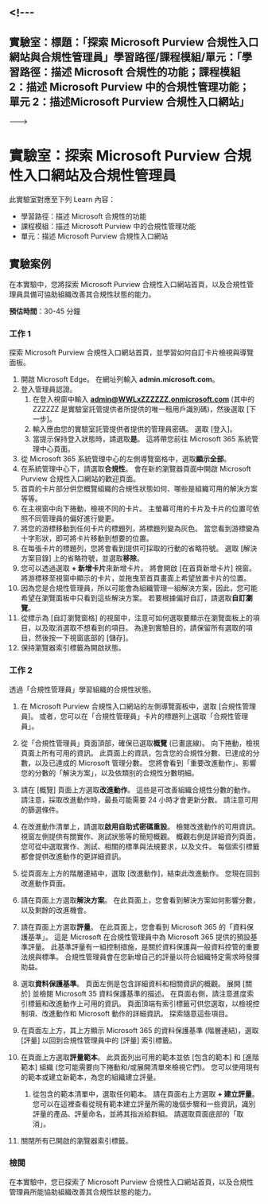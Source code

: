 <a name="---"></a><!---
---
實驗室：標題：「探索 Microsoft Purview 合規性入口網站與合規性管理員」學習路徑/課程模組/單元：「學習路徑：描述 Microsoft 合規性的功能；課程模組 2：描述 Microsoft Purview 中的合規性管理功能；單元 2：描述Microsoft Purview 合規性入口網站」
---
--->

# <a name="lab-explore-the-microsoft-purview-compliance-portal--compliance-manager"></a>實驗室：探索 Microsoft Purview 合規性入口網站及合規性管理員

此實驗室對應至下列 Learn 內容：

- 學習路徑：描述 Microsoft 合規性的功能
- 課程模組：描述 Microsoft Purview 中的合規性管理功能
- 單元：描述 Microsoft Purview 合規性入口網站

## <a name="lab-scenario"></a>實驗案例

在本實驗中，您將探索 Microsoft Purview 合規性入口網站首頁，以及合規性管理員具備可協助組織改善其合規性狀態的能力。

**預估時間**：30-45 分鐘

### <a name="task-1"></a>工作 1

探索 Microsoft Purview 合規性入口網站首頁，並學習如何自訂卡片檢視與導覽面板。

1. 開啟 Microsoft Edge。 在網址列輸入 **admin.microsoft.com**。
1. 登入管理員認證。
    1. 在登入視窗中輸入 **admin@WWLxZZZZZZ.onmicrosoft.com** (其中的 ZZZZZZ 是實驗室託管提供者所提供的唯一租用戶識別碼)，然後選取 [下一步]。
    1. 輸入應由您的實驗室託管提供者提供的管理員密碼。 選取 [登入]。
    1. 當提示保持登入狀態時，請選取**是**。 這將帶您前往 Microsoft 365 系統管理中心頁面。
1. 從 Microsoft 365 系統管理中心的左側導覽窗格中，選取**顯示全部**。
1. 在系統管理中心下，請選取**合規性**。  會在新的瀏覽器頁面中開啟 Microsoft Purview 合規性入口網站的歡迎頁面。  
1. 首頁的卡片部分供您概覽組織的合規性狀態如何、哪些是組織可用的解決方案等等。
1. 在主視窗中向下捲動，檢視不同的卡片。 主螢幕可用的卡片及卡片的位置可依照不同管理員的偏好進行變更。  
1. 將您的游標移動到任何卡片的標題列，將標題列變為灰色。  當您看到游標變為十字形狀，即可將卡片移動到想要的位置。
1. 在每張卡片的標題列，您將會看到提供可採取的行動的省略符號。  選取 [解決方案目錄] 上的省略符號，並選取**移除**。
1. 您可以透過選取 **+ 新增卡片**來新增卡片。  將會開啟 [在首頁新增卡片] 視窗。  將游標移至視窗中顯示的卡片，並拖曳至首頁畫面上希望放置卡片的位置。
1. 因為您是合規性管理員，所以可能會為組織管理一組解決方案，因此，您可能希望在瀏覽面板中只看到這些解決方案。 若要根據偏好自訂，請選取**自訂瀏覽**。  
1. 從標示為 [自訂瀏覽窗格] 的視窗中，注意可如何選取要顯示在瀏覽面板上的項目，以及取消選取不想看到的項目。 為達到實驗目的，請保留所有選取的項目，然後按一下視窗底部的 [儲存]。  
1. 保持瀏覽器索引標籤為開啟狀態。

### <a name="task-2"></a>工作 2

透過「合規性管理員」學習組織的合規性狀態。

1. 在 Microsoft Purview 合規性入口網站的左側導覽面板中，選取 [合規性管理員]。  或者，您可以在「合規性管理員」卡片的標題列上選取「合規性管理員」。

1. 從「合規性管理員」頁面頂部，確保已選取**概覽** (已畫底線)。 向下捲動，檢視頁面上所有可用的資訊。  此頁面上的資訊，包含您的合規性分數、已達成的分數，以及已達成的 Microsoft 管理分數。   您將會看到「重要改進動作」、影響您的分數的「解決方案」，以及依類別的合規性分數明細。

1. 請在 [概覽] 頁面上方選取**改進動作**。  這些是可改善組織合規性分數的動作。 請注意，採取改進動作時，最長可能需要 24 小時才會更新分數。  請注意可用的篩選條件。

1. 在改進動作清單上，請選取**啟用自助式密碼重設**。  檢閱改進動作的可用資訊。  視窗左側提供有關實作、測試狀態等的簡短概觀。 概觀右側是詳細資列頁面，您可從中選取實作、測試、相關的標準與法規要求，以及文件。 每個索引標籤都會提供改進動作的更詳細資訊。

1. 從頁面左上方的階層連結中，選取 [改進動作]，結束此改進動作。  您現在回到改進動作頁面。

1. 請在頁面上方選取**解決方案**。 在此頁面上，您會看到解決方案如何影響分數，以及剩餘的改進機會。

1. 請在頁面上方選取**評量**。 在此頁面上，您會看到 Microsoft 365 的「資料保護基準」。  這是 Microsoft 在合規性管理員中為 Microsoft 365 提供的預設基準評量。  此基準評量有一組控制措施，是關於資料保護與一般資料控管的重要法規與標準。 合規性管理員會在您新增自己的評量以符合組織特定需求時發揮助益。

1. 選取**資料保護基準**。  頁面左側是包含詳細資料和相關資訊的概觀。  展開 [關於] 並檢閱 Microsoft 35 資料保護基準的描述。  在頁面右側，請注意進度索引標籤和改進動作上可用的資訊。 頁面頂端有索引標籤可供您選取，以檢視控制項、改進動作和 Microsoft 動作的詳細資訊。 探索隨意這些項目。 

1. 在頁面左上方，其上方顯示 Microsoft 365 的資料保護基準 (階層連結)，選取 [評量] 以回到合規性管理員中的 [評量] 索引標籤。  

1. 在頁面上方選取**評量範本**。  此頁面列出可用的範本並依 [包含的範本] 和 [進階範本] 組織 (您可能需要向下捲動和/或展開清單來檢視它們)。  您可以使用現有的範本或建立新範本，為您的組織建立評量。
    1. 從包含的範本清單中，選取任何範本。 請在頁面右上方選取 **+ 建立評量**。  您可以在這裡查看從現有範本建立評量所需的幾個步驟和一些資訊，識別評量的產品、評量命名，並將其指派給群組。  請選取頁面底部的「取消」。

1. 關閉所有已開啟的瀏覽器索引標籤。

### <a name="review"></a>檢閱

在本實驗中，您已探索了 Microsoft Purview 合規性入口網站首頁，以及合規性管理員所能協助組織改善其合規性狀態的能力。
